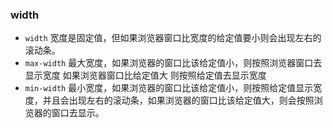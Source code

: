 ### width
- `width` 宽度是固定值，但如果浏览器窗口比宽度的给定值要小则会出现左右的滚动条。
- `max-width` 最大宽度，如果浏览器的窗口比该给定值小，则按照浏览器窗口去显示宽度  如果浏览器窗口比给定值大 则按照给定值去显示宽度
- `min-width` 最小宽度，如果浏览器的窗口比该给定值小，则按照给定值显示宽度，并且会出现左右的滚动条，如果浏览器的窗口比该给定值大，则会按照浏览器的窗口去显示。